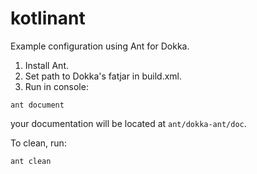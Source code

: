 # kotlinant

Example configuration using Ant for Dokka.

1. Install Ant.
2. Set path to Dokka's fatjar in build.xml. 
3. Run in console: 
```
ant document
```
your documentation will be located at `ant/dokka-ant/doc`.

To clean, run:
```
ant clean
```